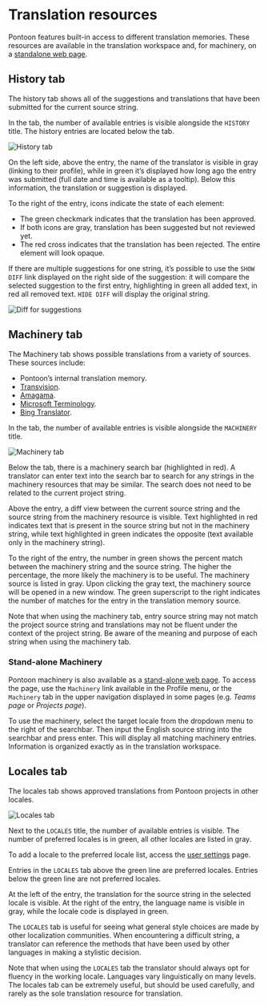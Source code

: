 # Translation resources

Pontoon features built-in access to different translation memories. These resources are available in the translation workspace and, for machinery, on a [standalone web page](https://pontoon.mozilla.org/machinery/).

## History tab

The history tab shows all of the suggestions and translations that have been submitted for the current source string.

In the tab, the number of available entries is visible alongside the `HISTORY` title. The history entries are located below the tab.

![History tab](/assets/images/pontoon/resources/history.png)

On the left side, above the entry, the name of the translator is visible in gray (linking to their profile), while in green it’s displayed how long ago the entry was submitted (full date and time is available as a tooltip). Below this information, the translation or suggestion is displayed.

To the right of the entry, icons indicate the state of each element:
* The green checkmark indicates that the translation has been approved.
* If both icons are gray, translation has been suggested but not reviewed yet.
* The red cross indicates that the translation has been rejected. The entire element will look opaque.

If there are multiple suggestions for one string, it’s possible to use the `SHOW DIFF` link displayed on the right side of the suggestion: it will compare the selected suggestion to the first entry, highlighting in green all added text, in red all removed text. `HIDE DIFF` will display the original string.

![Diff for suggestions](/assets/images/pontoon/resources/suggestions_diff.png)

## Machinery tab

The Machinery tab shows possible translations from a variety of sources. These sources include:
* Pontoon’s internal translation memory.
* [Transvision](https://transvision.mozfr.org/).
* [Amagama](https://amagama-live.translatehouse.org/).
* [Microsoft Terminology](https://www.microsoft.com/Language/en-US/Search.aspx).
* [Bing Translator](https://www.bing.com/translator).

In the tab, the number of available entries is visible alongside the `MACHINERY` title.

![Machinery tab](/assets/images/pontoon/resources/machinery.png)

Below the tab, there is a machinery search bar (highlighted in red). A translator can enter text into the search bar to search for any strings in the machinery resources that may be similar. The search does not need to be related to the current project string.

Above the entry, a diff view between the current source string and the source string from the machinery resource is visible. Text highlighted in red indicates text that is present in the source string but not in the machinery string, while text highlighted in green indicates the opposite (text available only in the machinery string).

To the right of the entry, the number in green shows the percent match between the machinery string and the source string. The higher the percentage, the more likely the machinery is to be useful. The machinery source is listed in gray. Upon clicking the gray text, the machinery source will be opened in a new window. The green superscript to the right indicates the number of matches for the entry in the translation memory source.

Note that when using the machinery tab, entry source string may not match the project source string and translations may not be fluent under the context of the project string. Be aware of the meaning and purpose of each string when using the machinery tab.

### Stand-alone Machinery

Pontoon machinery is also available as a [stand-alone web page](https://pontoon.mozilla.org/machinery/). To access the page, use the `Machinery` link available in the Profile menu, or the `Machinery` tab in the upper navigation displayed in some pages (e.g. *Teams page* or *Projects page*).

To use the machinery, select the target locale from the dropdown menu to the right of the searchbar. Then input the English source string into the searchbar and press enter. This will display all matching machinery entries. Information is organized exactly as in the translation workspace.

## Locales tab

The locales tab shows approved translations from Pontoon projects in other locales.

![Locales tab](/assets/images/pontoon/resources/locales.png)

Next to the `LOCALES` title, the number of available entries is visible. The number of preferred locales is in green, all other locales are listed in gray.

To add a locale to the preferred locale list, access the [user settings](users.md#user-settings) page.

Entries in the `LOCALES` tab above the green line are preferred locales. Entries below the green line are not preferred locales.

At the left of the entry, the translation for the source string in the selected locale is visible. At the right of the entry, the language name is visible in gray, while the locale code is displayed in green.

The `LOCALES` tab is useful for seeing what general style choices are made by other localization communities. When encountering a difficult string, a translator can reference the methods that have been used by other languages in making a stylistic decision.

Note that when using the `LOCALES` tab the translator should always opt for fluency in the working locale. Languages vary linguistically on many levels. The locales tab can be extremely useful, but should be used carefully, and rarely as the sole translation resource for translation.
